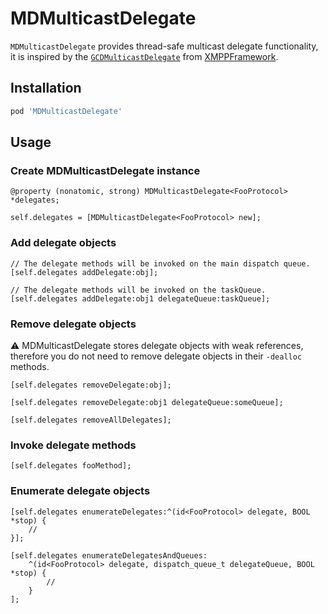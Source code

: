 # MDMulticastDelegate

`MDMulticastDelegate` provides thread-safe multicast delegate functionality, it is inspired by the [`GCDMulticastDelegate`](https://github.com/robbiehanson/XMPPFramework/blob/master/Utilities/GCDMulticastDelegate.h) from [XMPPFramework](https://github.com/robbiehanson/XMPPFramework).

## Installation

```ruby
pod 'MDMulticastDelegate'
```

## Usage

### Create MDMulticastDelegate instance

```objc
@property (nonatomic, strong) MDMulticastDelegate<FooProtocol> *delegates;

self.delegates = [MDMulticastDelegate<FooProtocol> new];
```

### Add delegate objects

```objc
// The delegate methods will be invoked on the main dispatch queue.
[self.delegates addDelegate:obj];

// The delegate methods will be invoked on the taskQueue.
[self.delegates addDelegate:obj1 delegateQueue:taskQueue];
```

### Remove delegate objects

:warning: MDMulticastDelegate stores delegate objects with weak references, therefore you do not need to remove delegate objects in their `-dealloc` methods.

```objc
[self.delegates removeDelegate:obj];

[self.delegates removeDelegate:obj1 delegateQueue:someQueue];

[self.delegates removeAllDelegates];
```

### Invoke delegate methods

```objc
[self.delegates fooMethod];
```

### Enumerate delegate objects

```objc
[self.delegates enumerateDelegates:^(id<FooProtocol> delegate, BOOL *stop) {
    //
}];

[self.delegates enumerateDelegatesAndQueues:
    ^(id<FooProtocol> delegate, dispatch_queue_t delegateQueue, BOOL *stop) {
        //
    }
];
```
